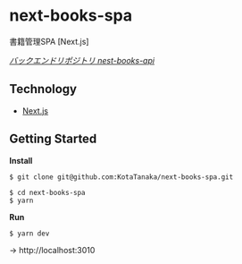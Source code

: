 # next-books-spa

書籍管理SPA [Next.js]

*[バックエンドリポジトリ nest-books-api](https://github.com/KotaTanaka/nest-books-api)*

## Technology

* [Next.js](https://nextjs.org)

## Getting Started

**Install**

```
$ git clone git@github.com:KotaTanaka/next-books-spa.git
```

```
$ cd next-books-spa
$ yarn
```

**Run**

```
$ yarn dev
```

→ http://localhost:3010
